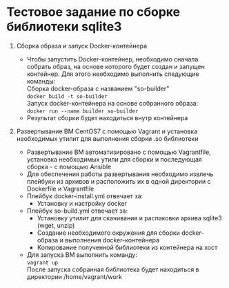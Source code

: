 # Тестовое задание по сборке библиотеки sqlite3
      
1. Сборка образа и запуск Docker-контейнера
   - Чтобы запустить Docker-контейнер, необходимо сначала собрать образ, на основе которого будет создан и запущен контейнер. Для этого необходимо выполнить следующие команды:  
      Сборка docker-образа с названием "so-builder"  
      `docker build -t so-builder`  
      Запуск docker-контейнера на основе собранного образа:  
      `docker run --name builder so-builder`
   - Результат сборки будет находиться внутр контейнера
      
2. Развертывание ВМ CentOS7 с помощью Vagrant и установка необходимых утилит для выполнения сборки .so библиотеки
   - Развертывание ВМ автоматизировано с помощью Vagrantfile, установка необходимых утили для сборки и последующая сборка - с помощью Ansible
   - Для обеспечения работы развертывания необходимо извлечь плейбуки из архивов и расположить их в одной директории с Dockerfile и Vagrantfile
   - Плейбук docker-install.yml отвечает за:  
      - Установку и настройку docker
   - Плейбук so-build.yml отвечает за:  
      - Установку утилит для скачивания и распаковки архива sqlite3 (wget, unzip)
      - Создание необходимого окружения для сборки docker-образа и выполнения docker-контейнера
      - Копирование полученной библиотеки из контейнера на хост
   - Для запуска ВМ выполнить команду:  
      `vagrant up`  
      После запуска собранная библиотека будет находиться в директории /home/vagrant/work
      
      

